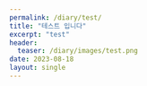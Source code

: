 ```yaml
---
permalink: /diary/test/
title: "테스트 입니다"
excerpt: "test"
header:
  teaser: /diary/images/test.png
date: 2023-08-18
layout: single
---
```

